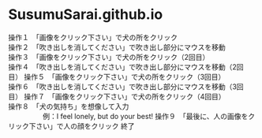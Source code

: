 # SusumuSarai.github.io
操作１　「画像をクリック下さい」で犬の所をクリック                   
操作２　「吹き出しを消してください」で吹き出し部分にマウスを移動  
操作３　「画像をクリック下さい」で犬の所をクリック（2回目）            
操作４　「吹き出しを消してください」で吹き出し部分にマウスを移動（2回目） 
操作５　「画像をクリック下さい」で犬の所をクリック（3回目）            
操作６　「吹き出しを消してください」で吹き出し部分にマウスを移動（3回目） 
操作７　「画像をクリック下さい」で犬の所をクリック（4回目）            
操作８　「犬の気持ち」を想像して入力  
　　　　　例：I feel lonely, but do your best!
操作９　「最後に、人の画像をクリック下さい」で人の顔をクリック 
終了  
